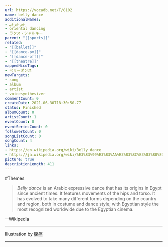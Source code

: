 ```yaml
---
url: https://vocadb.net/T/8102
name: belly dance
additionalNames: 
- قص شرقي
- oriental dancing
- ラクス・シャルキー
parent: "[[sports]]"
related:
- "[[ballet]]"
- "[[dance-pv]]"
- "[[dance-off]]"
- "[[theatre]]"
mappedNicoTags:
- ベリーダンス
newTargets:
- song
- album
- artist
- voicesynthesizer
commentCount: 0
createDate: 2021-06-30T18:30:50.77
status: Finished
albumCount: 0
artistCount: 1
eventCount: 0
eventSeriesCount: 0
followerCount: 0
songListCount: 0
songCount: 4
links: 
- https://en.wikipedia.org/wiki/Belly_dance
- https://ja.wikipedia.org/wiki/%E3%83%99%E3%83%AA%E3%83%BC%E3%83%80%E3%83%B3%E3%82%B9
picture: true
descriptionLength: 411
---
```


#Themes

> _Belly dance_ is an Arabic expressive dance that has its origins in Egypt since ancient times. It features movements of the hips and torso. It has evolved to take many different forms depending on the country and region, both in costume and dance style; with Egyptian style the most recognized worldwide due to the Egyptian cinema.

--Wikipedia

___
Illustration by [腹痛](https://www.pixiv.net/en/users/270573)

---

